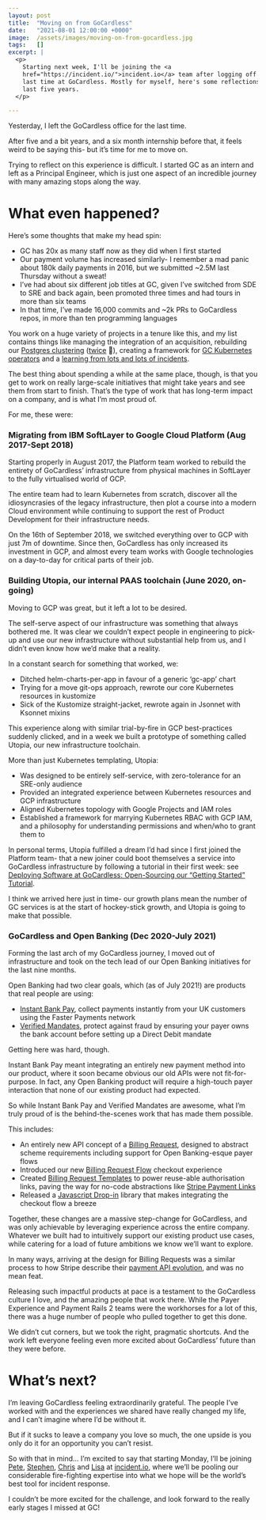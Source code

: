 ```yaml
---
layout: post
title:  "Moving on from GoCardless"
date:   "2021-08-01 12:00:00 +0000"
image:  /assets/images/moving-on-from-gocardless.jpg
tags:   []
excerpt: |
  <p>
    Starting next week, I'll be joining the <a
    href="https://incident.io/">incident.io</a> team after logging off for the
    last time at GoCardless. Mostly for myself, here's some reflections on the
    last five years.
  </p>

---
```


Yesterday, I left the GoCardless office for the last time.

After five and a bit years, and a six month internship before that, it feels
weird to be saying this- but it’s time for me to move on.

Trying to reflect on this experience is difficult. I started GC as an intern and
left as a Principal Engineer, which is just one aspect of an incredible journey
with many amazing stops along the way.

# What even happened?

Here’s some thoughts that make my head spin:

- GC has 20x as many staff now as they did when I first started
- Our payment volume has increased similarly- I remember a mad panic about 180k
  daily payments in 2016, but we submitted ~2.5M last Thursday without a sweat!
- I’ve had about six different job titles at GC, given I’ve switched from SDE to
  SRE and back again, been promoted three times and had tours in more than six
  teams
- In that time, I’ve made 16,000 commits and ~2k PRs to GoCardless repos, in
  more than ten programming languages

You work on a huge variety of projects in a tenure like this, and my list
contains things like managing the integration of an acquisition, rebuilding our
[Postgres clustering](https://github.com/gocardless/stolon-pgbouncer)
([twice](https://github.com/gocardless/pgsql-cluster-manager) 🤦), creating a
framework for [GC Kubernetes operators](https://github.com/gocardless/theatre)
and a [learning from lots and lots of
incidents](https://blog.lawrencejones.dev/incident-response/).

The best thing about spending a while at the same place, though, is that you get
to work on really large-scale initiatives that might take years and see them
from start to finish. That’s the type of work that has long-term impact on a
company, and is what I’m most proud of.

For me, these were:

### Migrating from IBM SoftLayer to Google Cloud Platform (Aug 2017-Sept 2018)

Starting properly in August 2017, the Platform team worked to rebuild the
entirety of GoCardless’ infrastructure from physical machines in SoftLayer to
the fully virtualised world of GCP.

The entire team had to learn Kubernetes from scratch, discover all the
idiosyncrasies of the legacy infrastructure, then plot a course into a modern
Cloud environment while continuing to support the rest of Product Development
for their infrastructure needs.

On the 16th of September 2018, we switched everything over to GCP with just 7m
of downtime. Since then, GoCardless has only increased its investment in GCP,
and almost every team works with Google technologies on a day-to-day for
critical parts of their job.

### Building Utopia, our internal PAAS toolchain (June 2020, on-going)

Moving to GCP was great, but it left a lot to be desired.

The self-serve aspect of our infrastructure was something that always bothered
me. It was clear we couldn’t expect people in engineering to pick-up and use our
new infrastructure without substantial help from us, and I didn’t even know how
we’d make that a reality.

In a constant search for something that worked, we:

- Ditched helm-charts-per-app in favour of a generic ‘gc-app’ chart
- Trying for a move git-ops approach, rewrote our core Kubernetes resources in
  kustomize
- Sick of the Kustomize straight-jacket, rewrote again in Jsonnet with Ksonnet
  mixins

This experience along with similar trial-by-fire in GCP best-practices suddenly
clicked, and in a week we built a prototype of something called Utopia, our new
infrastructure toolchain.

More than just Kubernetes templating, Utopia:

- Was designed to be entirely self-service, with zero-tolerance for an SRE-only
  audience
- Provided an integrated experience between Kubernetes resources and GCP
  infrastructure
- Aligned Kubernetes topology with Google Projects and IAM roles
- Established a framework for marrying Kubernetes RBAC with GCP IAM, and a
  philosophy for understanding permissions and when/who to grant them to

In personal terms, Utopia fulfilled a dream I’d had since I first joined the
Platform team- that a new joiner could boot themselves a service into GoCardless
infrastructure by following a tutorial in their first week: see [Deploying
Software at GoCardless: Open-Sourcing our “Getting Started”
Tutorial](https://medium.com/gocardless-tech/deploying-software-at-gocardless-open-sourcing-our-getting-started-tutorial-ab857aa91c9e).

I think we arrived here just in time- our growth plans mean the number of GC
services is at the start of hockey-stick growth, and Utopia is going to make
that possible.

### GoCardless and Open Banking (Dec 2020-July 2021)

Forming the last arch of my GoCardless journey, I moved out of infrastructure
and took on the tech lead of our Open Banking initiatives for the last nine
months.

Open Banking had two clear goals, which (as of July 2021!) are products that
real people are using:

- [Instant Bank Pay](https://gocardless.com/solutions/instant-bank-pay/),
  collect payments instantly from your UK customers using the Faster Payments
  network
- [Verified Mandates](https://gocardless.com/en-us/g/verified-mandates/),
  protect against fraud by ensuring your payer owns the bank account before
  setting up a Direct Debit mandate

Getting here was hard, though.

Instant Bank Pay meant integrating an entirely new payment method into our
product, where it soon became obvious our old APIs were not fit-for-purpose. In
fact, any Open Banking product will require a high-touch payer interaction that
none of our existing product had expected.

So while Instant Bank Pay and Verified Mandates are awesome, what I’m truly
proud of is the behind-the-scenes work that has made them possible.

This includes:

- An entirely new API concept of a [Billing
  Request](https://developer.gocardless.com/getting-started/billing-requests/overview/),
  designed to abstract scheme requirements including support for Open
  Banking-esque payer flows
- Introduced our new [Billing Request
  Flow](https://developer.gocardless.com/getting-started/billing-requests/anatomy-of-a-billing-request-flow/)
  checkout experience
- Created [Billing Request
  Templates](https://developer.gocardless.com/api-reference/#billing-requests-billing-request-templates)
  to power reuse-able authorisation links, paving the way for no-code
  abstractions like [Stripe Payment
  Links](https://stripe.com/en-gb/payments/payment-links)
- Released a [Javascript
  Drop-in](https://developer.gocardless.com/getting-started/billing-requests/using-dropin/)
  library that makes integrating the checkout flow a breeze

Together, these changes are a massive step-change for GoCardless, and was only
achievable by leveraging experience across the entire company. Whatever we built
had to intuitively support our existing product use cases, while catering for a
load of future ambitions we know we’ll want to explore.

In many ways, arriving at the design for Billing Requests was a similar process
to how Stripe describe their [payment API
evolution](https://stripe.com/blog/payment-api-design), and was no mean feat.

Releasing such impactful products at pace is a testament to the GoCardless
culture I love, and the amazing people that work there. While the Payer
Experience and Payment Rails 2 teams were the workhorses for a lot of this,
there was a huge number of people who pulled together to get this done.

We didn’t cut corners, but we took the right, pragmatic shortcuts. And the work
left everyone feeling even more excited about GoCardless’ future than they were
before.

# What’s next?

I’m leaving GoCardless feeling extraordinarily grateful. The people I’ve worked
with and the experiences we shared have really changed my life, and I can’t
imagine where I’d be without it.

But if it sucks to leave a company you love so much, the one upside is you only
do it for an opportunity you can’t resist.

[pete]: https://twitter.com/peterejhamilton
[lisa]: https://twitter.com/paprikati_eng
[chris]: https://twitter.com/evnsio
[stephen]: https://twitter.com/sjwhitworth

So with that in mind… I’m excited to say that starting Monday, I’ll be joining
[Pete][pete], [Stephen][stephen], [Chris][chris] and [Lisa][lisa] at
[incident.io](https://incident.io/), where we’ll be pooling our considerable
fire-fighting expertise into what we hope will be the world’s best tool for
incident response.

I couldn’t be more excited for the challenge, and look forward to the really
early stages I missed at GC!
